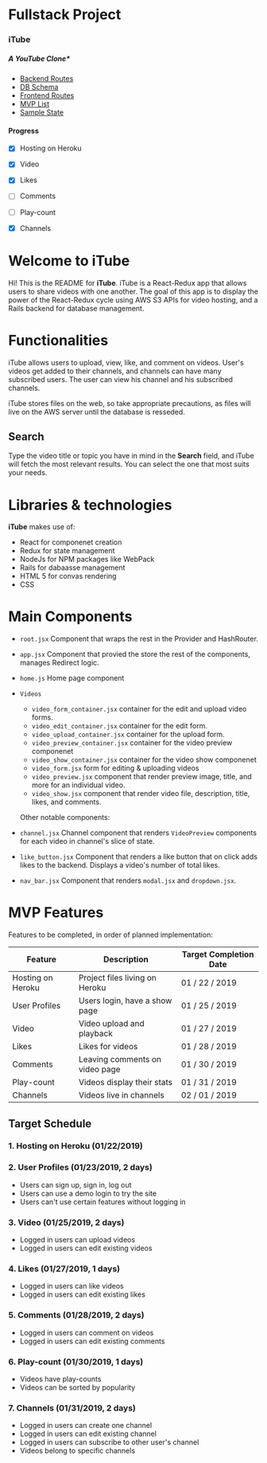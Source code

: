 
# Fullstack Project

### iTube
##### A YouTube Clone*


* [Backend Routes](https://github.com/luqven/iTube/wiki/Backend-Routes)
* [DB Schema](https://github.com/luqven/Fullstack_Project/wiki/Database-Schema)
* [Frontend Routes](https://github.com/luqven/iTube/wiki/Frontend-Routes)
* [MVP List](https://github.com/luqven/Fullstack_Project/wiki/MVP)
* [Sample State](https://github.com/luqven/Fullstack_Project/wiki/Sample-State)





#### Progress

- [x] Hosting on Heroku
- [x] Video 
- [x] Likes
- [ ] Comments
- [ ] Play-count 
- [x] Channels


# Welcome to iTube

Hi! This is the README for **iTube**. iTube is a React-Redux app that allows users to share videos with one another. The goal of this app is to display the power of the React-Redux cycle using AWS S3 APIs for video hosting, and a Rails backend for database management.


# Functionalities

iTube allows users to upload, view, like, and comment on videos. User's videos get added to their channels, and channels can have many subscribed users. The user can view his channel and his subscribed channels.

iTube stores files on the web, so take appropriate precautions, as files will live on the AWS server until the database is resseded.

## Search

Type the video title or topic you have in mind in the **Search** field, and iTube will fetch the most relevant results. You can select the one that most suits your needs.


# Libraries & technologies

**iTube** makes use of:
- React for componenet creation
- Redux for state management
- NodeJs for NPM packages like WebPack
- Rails for dabaasse management
- HTML 5 for convas rendering
- CSS

# Main Components

- ``root.jsx`` Component that wraps the rest in the Provider and HashRouter.
- ``app.jsx`` Component that provied the store the rest of the components, manages Redirect logic.
- ``home.js`` Home page component
- ``Videos``
  - ``video_form_container.jsx`` container for the edit and upload video forms.
  - ``video_edit_container.jsx`` container for the edit form.
  - ``video_upload_container.jsx`` container for the upload form.
  - ``video_preview_container.jsx`` container for the video preview componenet
  - ``video_show_container.jsx`` container for the video show componenet
  - ``video_form.jsx`` form for editing & uploading videos
  - ``video_preview.jsx`` component that render preview image, title, and more for an individual video.
  - ``video_show.jsx`` component that render video file, description, title, likes, and comments.

  Other notable components:
- ``channel.jsx`` Channel component that renders `VideoPreview` components for each video in channel's slice of state.
- ``like_button.jsx`` Component that renders a like button that on click adds likes to the backend. Displays a video's number of total likes.
- ``nav_bar.jsx``  Component that renders `modal.jsx` and `dropdown.jsx`.


# MVP Features

Features to be completed, in order of planned implementation:

| Feature | Description | Target Completion Date |
| ------  | ------ | ------ |
| Hosting on Heroku  | Project files living on Heroku | 01 / 22 / 2019 |
| User Profiles | Users login, have a show page | 01 / 25 / 2019 |
| Video | Video upload and playback | 01 / 27 / 2019 |
| Likes | Likes for videos | 01 / 28 / 2019 |
| Comments | Leaving comments on video page | 01 / 30 / 2019 |
| Play-count | Videos display their stats | 01 / 31 / 2019 |
| Channels | Videos live in channels | 02 / 01 / 2019 |

## Target Schedule

### 1. Hosting on Heroku (01/22/2019)
### 2. User Profiles (01/23/2019, 2 days)
* Users can sign up, sign in, log out
* Users can use a demo login to try the site
* Users can't use certain features without logging in 
### 3. Video (01/25/2019, 2 days)
* Logged in users can upload videos
* Logged in users can edit existing videos
### 4. Likes (01/27/2019, 1 days)
* Logged in users can like videos
* Logged in users can edit existing likes
### 5. Comments (01/28/2019, 2 days)
* Logged in users can comment on videos
* Logged in users can edit existing comments
### 6. Play-count (01/30/2019, 1 days)
* Videos have play-counts
* Videos can be sorted by popularity
### 7. Channels (01/31/2019, 2 days)
* Logged in users can create one channel
* Logged in users can edit existing channel
* Logged in users can subscribe to other user's channel
* Videos belong to specific channels
